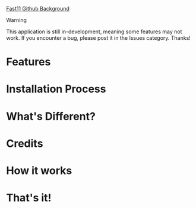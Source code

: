 [Fast11 Github Background](https://github.com/user-attachments/assets/9a01013a-abc9-4925-b456-1e205f28c0a5)
> [!WARNING]
> This application is still in-development, meaning some features may not work. If you encounter a bug, please post it in the Issues category. Thanks!

# Features

# Installation Process

# What's Different?

# Credits

# How it works

# That's it!
